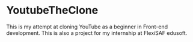 # YoutubeTheClone
This is my attempt at cloning YouTube as a beginner in Front-end development. This is also a project for my internship at FlexiSAF edusoft.
